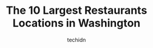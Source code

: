 ---
layout: ampstory
image: https://i0.wp.com/paketmu.com/wp-content/uploads/2023/06/ciudad-0-in-washington-1686366717.jpeg?resize=640,853
author: techidn
featured: false
description: Explore the diverse Restaurant scene in Washington, home to an incredible selection of 10 establishments catering to every taste. Whether youre in search of iconic favorites or undiscovered
title: The 10 Largest Restaurants Locations in Washington
cover:
   title: The 10 Largest Restaurants Locations in Washington
   subtitle: RICKPATE
   background: https://paketmu.com/wp-content/uploads/2023/06/ciudad-0-in-washington-1686366717.jpeg

pages: 
 - layout: thirds
   top: <h1>#1 The Pink Door</h1>
   bottom: "<p>So excited that I finally got to try this restaurant and it definitely lived up to the hype! Hidden in an alley near Pike Market and only identifiable by their signature </p>"
   background: https://paketmu.com/wp-content/uploads/2023/06/ciudad-1-in-washington-1686366717.jpeg
   backgroundblur: true
 - layout: thirds
   top: <h1>#2 Lola</h1>
   bottom: "<p>Loved this place! I love the look of the restaurant, the story behind it (read the back of the menu), the customer service, and the food. We had a short wait for a table </p>"
   background: https://paketmu.com/wp-content/uploads/2023/06/ciudad-2-in-washington-1686366718.jpeg
   cta:
      link: https://paketmu.com/the-10-largest-restaurants-locations-in-washington/
      text: The 10 Largest Restaurants Locations in Washington
 - layout: thirds
   top: <h1>#3 Andreas Keller Restaurant</h1>
   bottom: "<p>We saw the reviews at this place and decided to try, we wanted to have the German feeling.The restaurant is cute, there was a singer playing German style songs. The</p>"
   background: https://paketmu.com/wp-content/uploads/2023/06/ciudad-3-in-washington-1686366719.jpeg
   cta:
      link: https://paketmu.com/the-10-largest-restaurants-locations-in-washington/
      text: The 10 Largest Restaurants Locations in Washington
 - layout: thirds
   top: <h1>#4 Southern Kitchen</h1>
   bottom: "<p>1716 6th Ave, Tacoma, WA 98405, United States</p>"
   background: https://images.unsplash.com/photo-1580610447943-1bfbef5efe07?ixlib=rb-4.0.3&ixid=MnwxMjA3fDB8MHxwaG90by1wYWdlfHx8fGVufDB8fHx8&auto=format&fit=crop&w=640&h=853&q=80
   cta:
      link: https://paketmu.com/the-10-largest-restaurants-locations-in-washington/
      text: The 10 Largest Restaurants Locations in Washington
 - layout: thirds
   top: <h1>#5 Canlis</h1>
   bottom: "<p>2576 Aurora Ave N, Seattle, WA 98109, United States</p>"
   background: https://images.unsplash.com/photo-1547366785-564103df7e13?ixlib=rb-4.0.3&ixid=MnwxMjA3fDB8MHxwaG90by1wYWdlfHx8fGVufDB8fHx8&auto=format&fit=crop&w=640&h=853&q=80
   cta:
      link: https://paketmu.com/the-10-largest-restaurants-locations-in-washington/
      text: The 10 Largest Restaurants Locations in Washington
 - layout: thirds
   top: <h1>#6 The Fishermans Restaurant Seattle</h1>
   bottom: "<p>1301 Alaskan Wy, Seattle, WA 98101, United States</p>"
   background: https://images.unsplash.com/photo-1608501821300-4f99e58bba77?ixlib=rb-4.0.3&ixid=MnwxMjA3fDB8MHxwaG90by1wYWdlfHx8fGVufDB8fHx8&auto=format&fit=crop&w=640&h=853&q=80
   cta:
      link: https://paketmu.com/the-10-largest-restaurants-locations-in-washington/
      text: The 10 Largest Restaurants Locations in Washington
 - layout: thirds
   top: <h1>#7 Six Seven Restaurant</h1>
   bottom: "<p>2411 Alaskan Wy Pier 67, Seattle, WA 98121, United States</p>"
   background: https://images.unsplash.com/photo-1564951434112-64d74cc2a2d7?ixlib=rb-4.0.3&ixid=MnwxMjA3fDB8MHxwaG90by1wYWdlfHx8fGVufDB8fHx8&auto=format&fit=crop&w=640&h=853&q=80
   cta:
      link: https://paketmu.com/the-10-largest-restaurants-locations-in-washington/
      text: The 10 Largest Restaurants Locations in Washington
 - layout: thirds
   middle: Continue reading...
   background: https://images.unsplash.com/photo-1608411404720-c8f0417bcdba?ixlib=rb-4.0.3&ixid=MnwxMjA3fDB8MHxwaG90by1wYWdlfHx8fGVufDB8fHx8&auto=format&fit=crop&w=640&h=853&q=80
   cta:
      link: https://paketmu.com/the-10-largest-restaurants-locations-in-washington/
      text: The 10 Largest Restaurants Locations in Washington
      
---